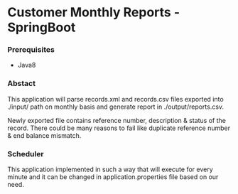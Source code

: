 # Customer Monthly Reports - SpringBoot

### Prerequisites

* Java8

### Abstact

This application will parse records.xml and records.csv files exported into ./input/ path on monthly basis and generate report in ./output/reports.csv. 

Newly exported file contains reference number, description & status of the record. There could be many reasons to fail like duplicate reference number & end balance mismatch.

### Scheduler

This application implemented in such a way that will execute for every minute and it can be changed in application.properties file based on our need.
